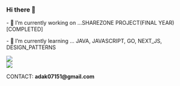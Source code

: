 ### Hi there 👋

<div> 
  <p>
    - 🔭 I’m currently working on ...SHAREZONE PROJECT(FINAL YEAR)[COMPLETED]
  </p>
  <p>
    - 🌱 I’m currently learning ... JAVA, JAVASCRIPT, GO, NEXT_JS, DESIGN_PATTERNS
  </p>
<div/>
<div>
  <img src="https://github-readme-stats.vercel.app/api?username=Sudipta07151&show_icons=true&theme=radical"/> 
<div/>
<div>
  <img src="https://github-readme-stats.vercel.app/api/top-langs/?username=Sudipta07151&layout=compact"/> 
<div/>
<div>
 <p>CONTACT: <b>adak07151@gmail.com</b></p> 
<div/>
<!--
